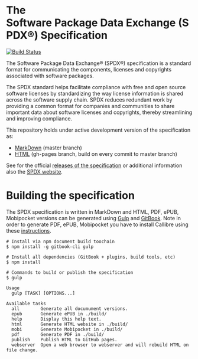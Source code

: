 # The Software Package Data Exchange (SPDX​®​) ​Specification

[![Build Status](https://travis-ci.org/tsteenbe/spdx-spec.svg?branch=master)](https://travis-ci.org/tsteenbe/spdx-spec)

The Software Package Data Exchange® (SPDX®) specification is a standard format for communicating the components, licenses and copyrights associated with software packages.

The SPDX standard helps facilitate compliance with free and open source software licenses by standardizing the way license information is shared across the software supply chain. SPDX reduces redundant work by providing a common format for companies and communities to share important data about software licenses and copyrights, thereby streamlining and improving compliance.

This repository holds under active development version of the specification as:

* [MarkDown](https://github.com/tsteenbe/spdx-spec/tree/master/chapters) (master branch)
* [HTML](https://tsteenbe.github.io/spdx-spec/) (gh-pages branch, build on every commit to master branch)

See for the official [releases of the specification](https://spdx.org/specifications) or additional information also the [SPDX website](https://spdx.org).

# Building the specification

The SPDX specification is written in MarkDown and HTML, PDF, ePUB, Mobipocket versions can be generated using [Gulp](https://gulpjs.com) and [GitBook](https://www.gitbook.com/). Note in order to generate PDF, ePUB, Mobipocket you have to install Callibre using these [instructions](https://toolchain.gitbook.com/ebook.html).

    # Install via npm document build toochain 
    $ npm install -g gitbook-cli gulp
    
    # Install all dependencies (GitBook + plugins, build tools, etc)
    $ npm install
    
    # Commands to build or publish the specification
    $ gulp
    
    Usage
      gulp [TASK] [OPTIONS...]

    Available tasks
      all        Generate all documument versions.
      epub       Generate ePUB in ./build/
      help       Display this help text.
      html       Generate HTML website in ./build/
      mobi       Generate Mobipocket in ./build/
      pdf        Generate PDF in ./build/
      publish    Publish HTML to GitHub pages.
      webserver  Open a web browser to webserver and will rebuild HTML on file change.
